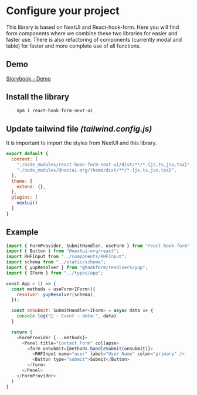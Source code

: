 # Configure your project

This library is based on NextUI and React-hook-form. Here you will find form components where we combine these two libraries for easier and faster use. There is also refactoring of components (currently modal and table) for faster and more complete use of all functions.

## Demo
[Storybook - Demo](https://storybook-rhfnextui.web.app)

## Install the library

```bash
    npm i react-hook-form-next-ui
```

## Update tailwind file *(tailwind.config.js)*


It is important to import the styles from NextUI and this library.

```js
export default {
  content: [
    "./node_modules/react-hook-form-next-ui/dist/**/*.{js,ts,jsx,tsx}",
    "./node_modules/@nextui-org/theme/dist/**/*.{js,ts,jsx,tsx}",
  ],
  theme: {
    extend: {},
  },
  plugins: [
    nextui()
  ]
}
```

## Example 

```js
import { FormProvider, SubmitHandler, useForm } from "react-hook-form"
import { Button } from "@nextui-org/react";
import RHFInput from "../components/RHFInput";
import schema from "../static/schema";
import { yupResolver } from "@hookform/resolvers/yup";
import { IForm } from "../types/app";

const App = () => {
  const methods = useForm<IForm>({
    resolver: yupResolver(schema),
  });

  const onSubmit: SubmitHandler<IForm> = async data => {
    console.log("🚀 ~ Event ~ data:", data)
  }

  return (
    <FormProvider {...methods}>
      <Panel title="Contact Form" collapse>
        <form onSubmit={methods.handleSubmit(onSubmit)}>
          <RHFInput name="user" label="User Name" color="primary" />
          <Button type="submit">Submit</Button>
        </form>
      </Panel>
    </FormProvider>
  )
}
```